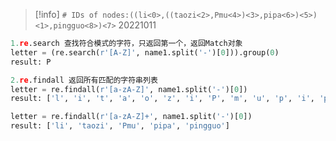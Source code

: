 > [!info] `# IDs of nodes:((li<0>,((taozi<2>,Pmu<4>)<3>,pipa<6>)<5>)<1>,pingguo<8>)<7>`    20221011
```python
1.re.search 查找符合模式的字符，只返回第一个，返回Match对象
letter = (re.search(r'[A-Z]', name1.split('-')[0])).group(0)
result: P

2.re.findall 返回所有匹配的字符串列表
letter = re.findall(r'[a-zA-Z]', name1.split('-')[0])
result: ['l', 'i', 't', 'a', 'o', 'z', 'i', 'P', 'm', 'u', 'p', 'i', 'p', 'a', 'p', 'i', 'n', 'g', 'g', 'u', 'o']

letter = re.findall(r'[a-zA-Z]+', name1.split('-')[0])
result: ['li', 'taozi', 'Pmu', 'pipa', 'pingguo']

```



